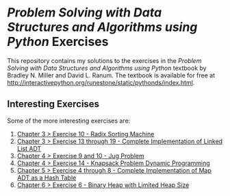 # *Problem Solving with Data Structures and Algorithms using Python* Exercises
This repository contains my solutions to the exercises in the *Problem Solving with Data Structures and Algorithms using Python* textbook by Bradley N. Miller and David L. Ranum. The textbook is available for free at http://interactivepython.org/runestone/static/pythonds/index.html.

## Interesting Exercises
Some of the more interesting exercises are:
1. [Chapter 3 > Exercise 10 - Radix Sorting Machine](Chapter3/exercise10.py)
2. [Chapter 3 > Exercise 13 through 19 - Complete Implementation of Linked List ADT](Chapter3/exercise13To19.py)
3. [Chapter 4 > Exercise 9 and 10 - Jug Problem](Chapter4/exercise9+10.py)
4. [Chapter 4 > Exercise 14 - Knapsack Problem Dynamic Programming](Chapter4/exercise14.py)
5. [Chapter 5 > Exercise 4 through 8 - Complete Implementation of Map ADT as a Hash Table](Chapter5/exercise45678.py)
6. [Chapter 6 > Exercise 6 - Binary Heap with Limited Heap Size](Chapter6/exercise6.py)
